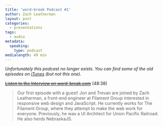 ```yaml
---
title: 'word-break Podcast #1'
author: Zach Leatherman
layout: post
categories:
  - presentations
tags:
  - audio
metadata:
  speaking:
    type: podcast
medialength: 49 min
---
```


_Unfortunately this podcast no longer exists. You can find some of the old episodes on [iTunes](https://itunes.apple.com/us/podcast/word-break-show/id937821717?mt=2) (but not this one)._

~~[Listen to the Interview on word-break.com](http://word-break.com/podcast/episode-01-with-zach-leatherman/)~~ (48:38)

> Our first episode with a guest! Jon and Trevan are joined by Zach Leatherman, a front-end engineer at Filament Group interested in responsive web design and JavaScript. He currently works for The Filament Group, where they attempt to make the web work for everyone. Previously, he was a UI Architect for Union Pacific Railroad. He also herds NebraskaJS.
